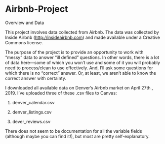 # Airbnb-Project

Overview and Data

This project involves data collected from Airbnb. The data was collected by Inside Airbnb (http://insideairbnb.com) and made available under a Creative Commons license.

The purpose of the project is to provide an opportunity to work with “messy” data to answer “ill defined” questions. In other words, there is a lot of data here—some of
which you won’t use and some of it you will probably need to process/clean to use effectively. And, I’ll ask some questions for which there is no “correct” answer. 
Or, at least, we aren’t able to know the correct answer with certainty.

I downloaded all available data on Denver’s Airbnb market on April 27th , 2019. I’ve uploaded three of these .csv files to Canvas:

1) denver_calendar.csv

2) denver_listings.csv

3) dever_reviews.csv

There does not seem to be documentation for all the variable fields (although maybe you can find it!), but most are pretty self-explanatory.
